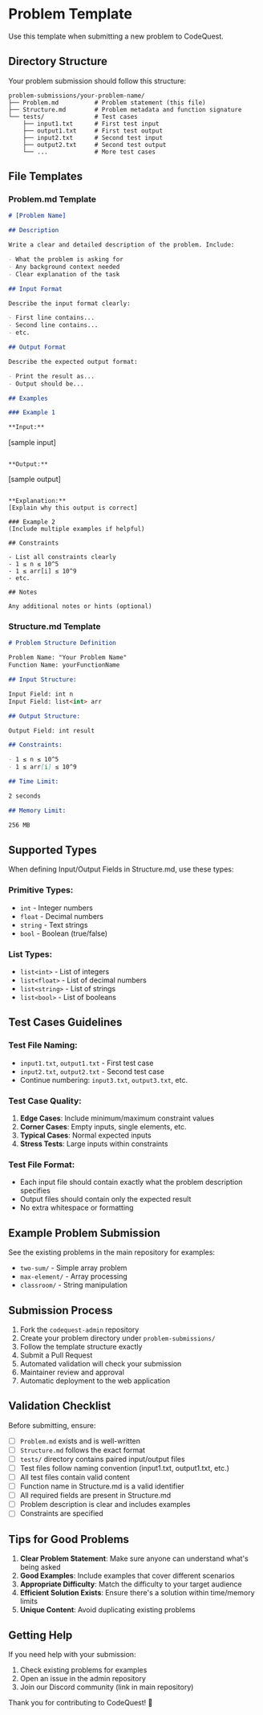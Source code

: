 # Problem Template

Use this template when submitting a new problem to CodeQuest.

## Directory Structure

Your problem submission should follow this structure:

```
problem-submissions/your-problem-name/
├── Problem.md          # Problem statement (this file)
├── Structure.md        # Problem metadata and function signature
└── tests/              # Test cases
    ├── input1.txt      # First test input
    ├── output1.txt     # First test output
    ├── input2.txt      # Second test input
    ├── output2.txt     # Second test output
    └── ...             # More test cases
```

## File Templates

### Problem.md Template

```markdown
# [Problem Name]

## Description

Write a clear and detailed description of the problem. Include:

- What the problem is asking for
- Any background context needed
- Clear explanation of the task

## Input Format

Describe the input format clearly:

- First line contains...
- Second line contains...
- etc.

## Output Format

Describe the expected output format:

- Print the result as...
- Output should be...

## Examples

### Example 1

**Input:**
```

[sample input]

```

**Output:**
```

[sample output]

```

**Explanation:**
[Explain why this output is correct]

### Example 2
(Include multiple examples if helpful)

## Constraints

- List all constraints clearly
- 1 ≤ n ≤ 10^5
- 1 ≤ arr[i] ≤ 10^9
- etc.

## Notes

Any additional notes or hints (optional)
```

### Structure.md Template

```markdown
# Problem Structure Definition

Problem Name: "Your Problem Name"
Function Name: yourFunctionName

## Input Structure:

Input Field: int n
Input Field: list<int> arr

## Output Structure:

Output Field: int result

## Constraints:

- 1 ≤ n ≤ 10^5
- 1 ≤ arr[i] ≤ 10^9

## Time Limit:

2 seconds

## Memory Limit:

256 MB
```

## Supported Types

When defining Input/Output Fields in Structure.md, use these types:

### Primitive Types:

- `int` - Integer numbers
- `float` - Decimal numbers
- `string` - Text strings
- `bool` - Boolean (true/false)

### List Types:

- `list<int>` - List of integers
- `list<float>` - List of decimal numbers
- `list<string>` - List of strings
- `list<bool>` - List of booleans

## Test Cases Guidelines

### Test File Naming:

- `input1.txt`, `output1.txt` - First test case
- `input2.txt`, `output2.txt` - Second test case
- Continue numbering: `input3.txt`, `output3.txt`, etc.

### Test Case Quality:

1. **Edge Cases**: Include minimum/maximum constraint values
2. **Corner Cases**: Empty inputs, single elements, etc.
3. **Typical Cases**: Normal expected inputs
4. **Stress Tests**: Large inputs within constraints

### Test File Format:

- Each input file should contain exactly what the problem description specifies
- Output files should contain only the expected result
- No extra whitespace or formatting

## Example Problem Submission

See the existing problems in the main repository for examples:

- `two-sum/` - Simple array problem
- `max-element/` - Array processing
- `classroom/` - String manipulation

## Submission Process

1. Fork the `codequest-admin` repository
2. Create your problem directory under `problem-submissions/`
3. Follow the template structure exactly
4. Submit a Pull Request
5. Automated validation will check your submission
6. Maintainer review and approval
7. Automatic deployment to the web application

## Validation Checklist

Before submitting, ensure:

- [ ] `Problem.md` exists and is well-written
- [ ] `Structure.md` follows the exact format
- [ ] `tests/` directory contains paired input/output files
- [ ] Test files follow naming convention (input1.txt, output1.txt, etc.)
- [ ] All test files contain valid content
- [ ] Function name in Structure.md is a valid identifier
- [ ] All required fields are present in Structure.md
- [ ] Problem description is clear and includes examples
- [ ] Constraints are specified

## Tips for Good Problems

1. **Clear Problem Statement**: Make sure anyone can understand what's being asked
2. **Good Examples**: Include examples that cover different scenarios
3. **Appropriate Difficulty**: Match the difficulty to your target audience
4. **Efficient Solution Exists**: Ensure there's a solution within time/memory limits
5. **Unique Content**: Avoid duplicating existing problems

## Getting Help

If you need help with your submission:

1. Check existing problems for examples
2. Open an issue in the admin repository
3. Join our Discord community (link in main repository)

Thank you for contributing to CodeQuest! 🚀
